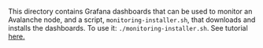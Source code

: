 This directory contains Grafana dashboards that can be used to monitor an Avalanche node, and a script, `monitoring-installer.sh`, that downloads and installs the dashboards. To use it: `./monitoring-installer.sh`. See tutorial [here.](https://docs.avax.network/nodes/maintain/setting-up-node-monitoring)